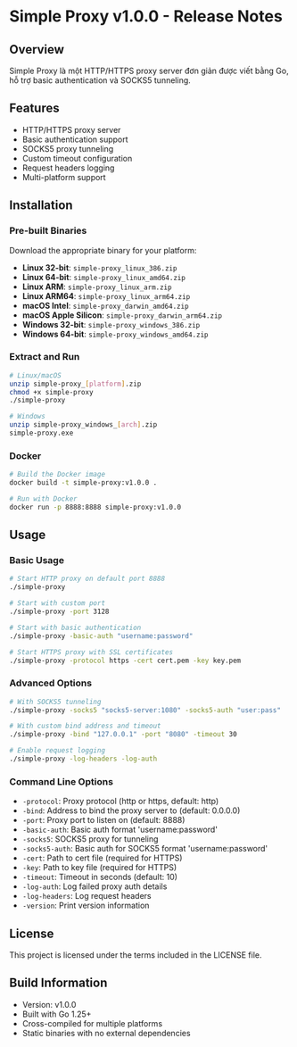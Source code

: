 # Simple Proxy v1.0.0 - Release Notes

## Overview
Simple Proxy là một HTTP/HTTPS proxy server đơn giản được viết bằng Go, hỗ trợ basic authentication và SOCKS5 tunneling.

## Features
- HTTP/HTTPS proxy server
- Basic authentication support
- SOCKS5 proxy tunneling
- Custom timeout configuration
- Request headers logging
- Multi-platform support

## Installation

### Pre-built Binaries
Download the appropriate binary for your platform:

- **Linux 32-bit**: `simple-proxy_linux_386.zip`
- **Linux 64-bit**: `simple-proxy_linux_amd64.zip`
- **Linux ARM**: `simple-proxy_linux_arm.zip`
- **Linux ARM64**: `simple-proxy_linux_arm64.zip`
- **macOS Intel**: `simple-proxy_darwin_amd64.zip`
- **macOS Apple Silicon**: `simple-proxy_darwin_arm64.zip`
- **Windows 32-bit**: `simple-proxy_windows_386.zip`
- **Windows 64-bit**: `simple-proxy_windows_amd64.zip`

### Extract and Run
```bash
# Linux/macOS
unzip simple-proxy_[platform].zip
chmod +x simple-proxy
./simple-proxy

# Windows
unzip simple-proxy_windows_[arch].zip
simple-proxy.exe
```

### Docker
```bash
# Build the Docker image
docker build -t simple-proxy:v1.0.0 .

# Run with Docker
docker run -p 8888:8888 simple-proxy:v1.0.0
```

## Usage

### Basic Usage
```bash
# Start HTTP proxy on default port 8888
./simple-proxy

# Start with custom port
./simple-proxy -port 3128

# Start with basic authentication
./simple-proxy -basic-auth "username:password"

# Start HTTPS proxy with SSL certificates
./simple-proxy -protocol https -cert cert.pem -key key.pem
```

### Advanced Options
```bash
# With SOCKS5 tunneling
./simple-proxy -socks5 "socks5-server:1080" -socks5-auth "user:pass"

# With custom bind address and timeout
./simple-proxy -bind "127.0.0.1" -port "8080" -timeout 30

# Enable request logging
./simple-proxy -log-headers -log-auth
```

### Command Line Options
- `-protocol`: Proxy protocol (http or https, default: http)
- `-bind`: Address to bind the proxy server to (default: 0.0.0.0)
- `-port`: Proxy port to listen on (default: 8888)
- `-basic-auth`: Basic auth format 'username:password'
- `-socks5`: SOCKS5 proxy for tunneling
- `-socks5-auth`: Basic auth for SOCKS5 format 'username:password'
- `-cert`: Path to cert file (required for HTTPS)
- `-key`: Path to key file (required for HTTPS)
- `-timeout`: Timeout in seconds (default: 10)
- `-log-auth`: Log failed proxy auth details
- `-log-headers`: Log request headers
- `-version`: Print version information

## License
This project is licensed under the terms included in the LICENSE file.

## Build Information
- Version: v1.0.0
- Built with Go 1.25+
- Cross-compiled for multiple platforms
- Static binaries with no external dependencies